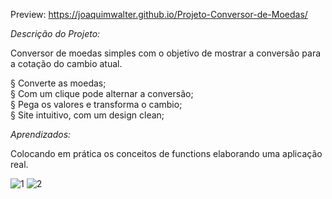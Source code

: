 Preview: https://joaquimwalter.github.io/Projeto-Conversor-de-Moedas/

*Descrição do Projeto:*

Conversor de moedas simples com o objetivo de mostrar 
a conversão para a cotação do cambio atual.

§ Converte as moedas;
<br>
§ Com um clique pode alternar a conversão;
<br>
§ Pega os valores e transforma o cambio;
<br>
§ Site intuitivo, com um design clean;


*Aprendizados:*

Colocando em prática os conceitos de functions elaborando uma aplicação real.

![1](https://github.com/user-attachments/assets/6735f181-7b87-4aca-b1a4-eaa6405a44ce)
![2](https://github.com/user-attachments/assets/8d21f5c7-43c1-4e81-9641-318080968b28)

